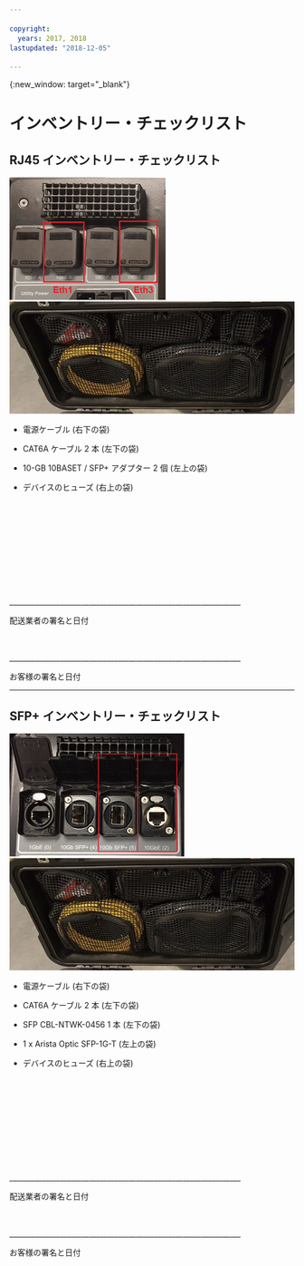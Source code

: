 ```yaml
---

copyright:
  years: 2017, 2018
lastupdated: "2018-12-05"

---
```

{:new_window: target="_blank"}

# インベントリー・チェックリスト

## RJ45 インベントリー・チェックリスト

![RJ45 ポート](/images/RJ45Ports.png)
![大量データ・マイグレーション・インベントリー](/images/MDMDeviceInventory.png)



-	電源ケーブル (右下の袋)

-	CAT6A ケーブル 2 本 (左下の袋)

-	10-GB 10BASET / SFP+ アダプター 2 個 (左上の袋)

-	デバイスのヒューズ (右上の袋)

   
   
</br> 
</br> 
</br> 
</br> 
</br> 
</br> 
</br> 
</br> 
</hr> 
</br> 
</hr>    
</br> 
________________________________________________________________ 

配送業者の署名と日付


</br> 
</hr>
</br> 
________________________________________________________________ 

お客様の署名と日付




<hr>

## SFP+ インベントリー・チェックリスト

![SFP ポート](/images/SFP+Ports.png)
![大量データ・マイグレーション・インベントリー](/images/MDMDeviceInventory.png)


-	電源ケーブル (右下の袋)

-	CAT6A ケーブル 2 本 (左下の袋)

-	SFP CBL-NTWK-0456 1 本 (左下の袋)

- 1 x Arista Optic SFP-1G-T (左上の袋)

-	デバイスのヒューズ (右上の袋)

   
   
</br> 
</br> 
</br> 
</br> 
</br> 
</br> 
</br> 
</br> 
</hr> 
</br> 
</hr>    
</br> 
________________________________________________________________ 

配送業者の署名と日付


</br> 
</hr>
</br> 
________________________________________________________________ 

お客様の署名と日付